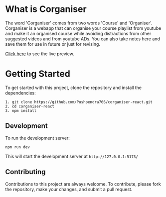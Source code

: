 # What is Corganiser

The word 'Corganiser' comes from two words 'Course' and 'Organiser'. Corganiser is a webapp that can organise your course playlist from youtube and make it an organised course while avoiding distractions from other suggested videos and from youtube ADs. You can also take notes here and save them for use in future or just for revising.

[Click here](https://corganiser.netlify.app/) to see the live preview.

# Getting Started 

To get started with this project, clone the repository and install the dependencies:
```
1. git clone https://github.com/Pushpendra766/corganiser-react.git
2. cd corganiser-react
3. npm install
```

## Development

To run the development server:

 `npm run dev`

This will start the development server at `http://127.0.0.1:5173/`

## Contributing

Contributions to this project are always welcome. To contribute, please fork the repository, make your changes, and submit a pull request.


